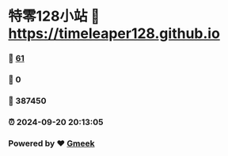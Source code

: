 # 特零128小站 :link: https://timeleaper128.github.io 
### :page_facing_up: [61](https://timeleaper128.github.io/tag.html) 
### :speech_balloon: 0 
### :hibiscus: 387450 
### :alarm_clock: 2024-09-20 20:13:05 
### Powered by :heart: [Gmeek](https://github.com/Meekdai/Gmeek)
